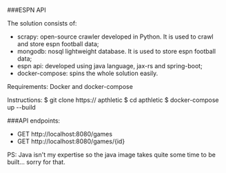 ###ESPN API

The solution consists of:
- scrapy: open-source crawler developed in Python. It is used to crawl and store espn football data;
- mongodb: nosql lightweight database. It is used to store espn football data;
- espn api: developed using java language, jax-rs and spring-boot;
- docker-compose: spins the whole solution easily.

Requirements: Docker and docker-compose

Instructions:
$ git clone https:// apthletic
$ cd apthletic
$ docker-compose up --build

###API endpoints:
- GET http://localhost:8080/games
- GET http://localhost:8080/games/{id}

PS: Java isn't my expertise so the java image takes quite some time to be built... sorry for that.
